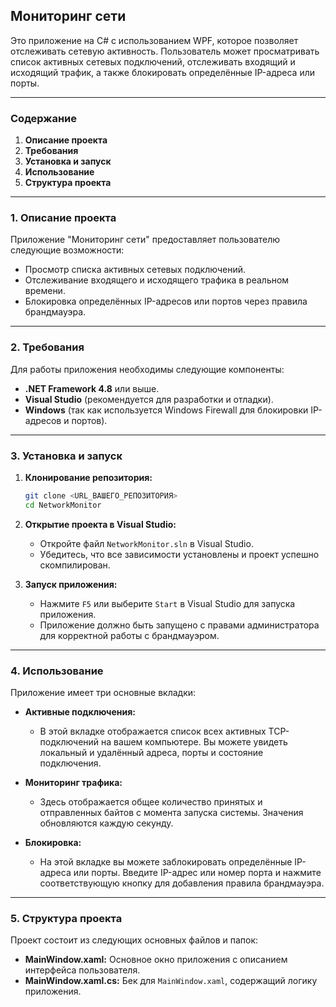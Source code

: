 ## **Мониторинг сети**
Это приложение на C# с использованием WPF, которое позволяет отслеживать сетевую активность. Пользователь может просматривать список активных сетевых подключений, отслеживать входящий и исходящий трафик, а также блокировать определённые IP-адреса или порты.

---

### **Содержание**
1. **Описание проекта**
2. **Требования**
3. **Установка и запуск**
4. **Использование**
5. **Структура проекта**

---

### **1. Описание проекта**
Приложение "Мониторинг сети" предоставляет пользователю следующие возможности:
- Просмотр списка активных сетевых подключений.
- Отслеживание входящего и исходящего трафика в реальном времени.
- Блокировка определённых IP-адресов или портов через правила брандмауэра.

---

### **2. Требования**
Для работы приложения необходимы следующие компоненты:
- **.NET Framework 4.8** или выше.
- **Visual Studio** (рекомендуется для разработки и отладки).
- **Windows** (так как используется Windows Firewall для блокировки IP-адресов и портов).

---

### **3. Установка и запуск**
1. **Клонирование репозитория:**
   ```bash
   git clone <URL_ВАШЕГО_РЕПОЗИТОРИЯ>
   cd NetworkMonitor
   ```

2. **Открытие проекта в Visual Studio:**
   - Откройте файл `NetworkMonitor.sln` в Visual Studio.
   - Убедитесь, что все зависимости установлены и проект успешно скомпилирован.

3. **Запуск приложения:**
   - Нажмите `F5` или выберите `Start` в Visual Studio для запуска приложения.
   - Приложение должно быть запущено с правами администратора для корректной работы с брандмауэром.

---

### **4. Использование**
Приложение имеет три основные вкладки:

- **Активные подключения:**
  - В этой вкладке отображается список всех активных TCP-подключений на вашем компьютере. Вы можете увидеть локальный и удалённый адреса, порты и состояние подключения.

- **Мониторинг трафика:**
  - Здесь отображается общее количество принятых и отправленных байтов с момента запуска системы. Значения обновляются каждую секунду.

- **Блокировка:**
  - На этой вкладке вы можете заблокировать определённые IP-адреса или порты. Введите IP-адрес или номер порта и нажмите соответствующую кнопку для добавления правила брандмауэра.

---

### **5. Структура проекта**
Проект состоит из следующих основных файлов и папок:

- **MainWindow.xaml:** Основное окно приложения с описанием интерфейса пользователя.
- **MainWindow.xaml.cs:** Бек для `MainWindow.xaml`, содержащий логику приложения.
